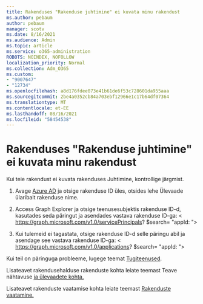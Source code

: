 ```yaml
---
title: Rakenduses "Rakenduse juhtimine" ei kuvata minu rakendust
ms.author: pebaum
author: pebaum
manager: scotv
ms.date: 8/16/2021
ms.audience: Admin
ms.topic: article
ms.service: o365-administration
ROBOTS: NOINDEX, NOFOLLOW
localization_priority: Normal
ms.collection: Adm_O365
ms.custom:
- "9007647"
- "12734"
ms.openlocfilehash: a8d176fdee073e41b61de6f53c728601da955aaa
ms.sourcegitcommit: 2be4a0352cb84a703ebf12966e1c17b64df07364
ms.translationtype: MT
ms.contentlocale: et-EE
ms.lasthandoff: 08/16/2021
ms.locfileid: "58454538"
---
```

# <a name="my-app-isnt-showing-up-in-app-governance"></a>Rakenduses "Rakenduse juhtimine" ei kuvata minu rakendust

Kui teie rakendust ei kuvata rakenduses Juhtimine, kontrollige järgmist.

1. Avage [Azure AD](https://aad.portal.azure.com/) ja otsige rakenduse ID üles, otsides lehe Ülevaade ülaribalt rakenduse nime.

1. Access Graph Explorer ja otsige teenusesubjektis rakenduse ID-d, kasutades seda päringut ja asendades vastava <appId> rakenduse ID-ga: < https://graph.microsoft.com/v1.0/servicePrincipals? $search= "appId: <appId> ">

1. Kui tulemeid ei tagastata, otsige rakenduse ID-d selle päringu abil ja asendage see vastava rakenduse <appId> ID-ga: < https://graph.microsoft.com/v1.0/applications? $search= "appId: <appId> ">

Kui teil on päringuga probleeme, lugege teemat [Tugiteenused](https://docs.microsoft.com/microsoft-365/business-video/get-help-support). 

Lisateavet rakendusehalduse rakenduste kohta leiate teemast Teave nähtavuse [ja ülevaadete kohta.](https://docs.microsoft.com/microsoft-365/compliance/app-governance-visibility-insights-overview)

Lisateavet rakenduste vaatamise kohta leiate teemast [Rakenduste vaatamine.](https://docs.microsoft.com/microsoft-365/compliance/app-governance-visibility-insights-view-apps)
